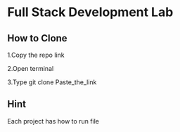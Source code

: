 # Full Stack Development Lab 
## How to Clone


1.Copy the repo link

2.Open terminal 

3.Type  git clone Paste_the_link


## Hint
Each project has how to run file 
